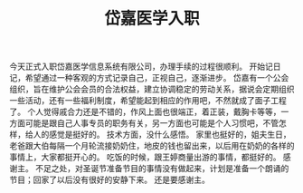 ﻿---
layout: template
title: 岱嘉医学入职
---
今天正式入职岱嘉医学信息系统有限公司，办理手续的过程很顺利。
开始记日记，希望通过一种客观的方式记录自己，正视自己，逐渐进步。
岱嘉有一个公会组织，旨在维护公会会员的合法权益，建立协调稳定的劳动关系，据说会定期组织一些活动，还有一些福利制度，希望能起到相应的作用吧，不然就成了面子工程了。
个人觉得戚合力还是不错的，作风上面也很端正，着正装，戴胸卡等等，一方面可能是跟自己人事专员的职务有关，另一方面也可能是个人习惯吧，不管怎样，给人的感觉是挺好的。
技术方面，没什么感悟。
家里也挺好的，姐夫生日，老爸跟大伯每隔一个月轮流接奶奶住，地皮的钱也留出来，以后用在奶奶的各样的事情上，大家都挺开心的。
吃饭的时候，跟王婷商量出游的事情，都挺好的。
感谢主。
不足之处，对圣诞节准备节目的事情没有做起来，计划是准备一个朗诵的节目；回家了以后没有很好的安静下来。
还是要感谢主。